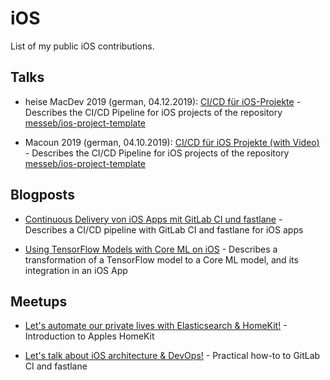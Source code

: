 # iOS 

List of my public iOS contributions.

## Talks

* heise MacDev 2019 (german, 04.12.2019): [CI/CD für iOS-Projekte](https://heise-macdev.de/lecture.php?id=9580) - Describes the CI/CD Pipeline for iOS projects of the repository [messeb/ios-project-template](https://github.com/messeb/ios-project-template) 

* Macoun 2019 (german, 04.10.2019): [CI/CD für iOS Projekte (with Video)](https://macoun.de/video2019/ts2.php) - Describes the CI/CD Pipeline for iOS projects of the repository [messeb/ios-project-template](https://github.com/messeb/ios-project-template) 


## Blogposts

* [Continuous Delivery von iOS Apps mit GitLab CI und fastlane](https://www.inovex.de/blog/continuous-delivery-ios-apps-gitlab-ci-fastlane/) - Describes a CI/CD pipeline with GitLab CI and fastlane for iOS apps

* [Using TensorFlow Models with Core ML on iOS](https://www.inovex.de/blog/tensorflow-models-with-core-ml/) - Describes a transformation of a TensorFlow model to a Core ML model, and its integration in an iOS App

## Meetups

* [Let's automate our private lives with Elasticsearch & HomeKit!](https://www.meetup.com/de-DE/inovex-karlsruhe/events/239379853/) - Introduction to Apples HomeKit

* [Let's talk about iOS architecture & DevOps!](https://www.meetup.com/de-DE/inovex-cologne/events/236813598/) - Practical how-to to GitLab CI and fastlane
